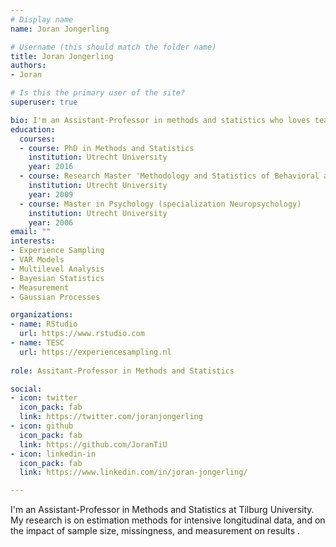 ```yaml
---
# Display name
name: Joran Jongerling

# Username (this should match the folder name)
title: Joran Jongerling
authors:
- Joran

# Is this the primary user of the site?
superuser: true

bio: I'm an Assistant-Professor in methods and statistics who loves teaching, programming, and intensive longitudinal methods.
education:
  courses:
  - course: PhD in Methods and Statistics
    institution: Utrecht University
    year: 2016
  - course: Research Master 'Methodology and Statistics of Behavioral and Social Sciences'
    institution: Utrecht University
    year: 2009
  - course: Master in Psychology (specialization Neuropsychology)
    institution: Utrecht University
    year: 2006
email: ""
interests:
- Experience Sampling
- VAR Models
- Multilevel Analysis
- Bayesian Statistics
- Measurement
- Gaussian Processes

organizations:
- name: RStudio
  url: https://www.rstudio.com
- name: TESC
  url: https://experiencesampling.nl
  
role: Assitant-Professor in Methods and Statistics

social:
- icon: twitter
  icon_pack: fab
  link: https://twitter.com/joranjongerling
- icon: github
  icon_pack: fab
  link: https://github.com/JoranTiU
- icon: linkedin-in
  icon_pack: fab
  link: https://www.linkedin.com/in/joran-jongerling/

---
```



I'm an Assistant-Professor in Methods and Statistics at Tilburg University. My research is on estimation methods for intensive longitudinal data, and on the impact of sample size, missingness, and measurement on results .
